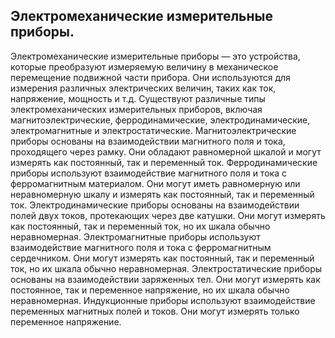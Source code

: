 ## Электромеханические измерительные приборы.
Электромеханические измерительные приборы — это устройства, которые преобразуют измеряемую величину в механическое перемещение подвижной части прибора. Они используются для измерения различных электрических величин, таких как ток, напряжение, мощность и т.д.
Существуют различные типы электромеханических измерительных приборов, включая магнитоэлектрические, ферродинамические, электродинамические, электромагнитные и электростатические.
Магнитоэлектрические приборы основаны на взаимодействии магнитного поля и тока, проходящего через рамку. Они обладают равномерной шкалой и могут измерять как постоянный, так и переменный ток.
Ферродинамические приборы используют взаимодействие магнитного поля и тока с ферромагнитным материалом. Они могут иметь равномерную или неравномерную шкалу и измерять как постоянный, так и переменный ток.
Электродинамические приборы основаны на взаимодействии полей двух токов, протекающих через две катушки. Они могут измерять как постоянный, так и переменный ток, но их шкала обычно неравномерная.
Электромагнитные приборы используют взаимодействие магнитного поля и тока с ферромагнитным сердечником. Они могут измерять как постоянный, так и переменный ток, но их шкала обычно неравномерная.
Электростатические приборы основаны на взаимодействии заряженных тел. Они могут измерять как постоянное, так и переменное напряжение, но их шкала обычно неравномерная.
Индукционные приборы используют взаимодействие переменных магнитных полей и токов. Они могут измерять только переменное напряжение.
